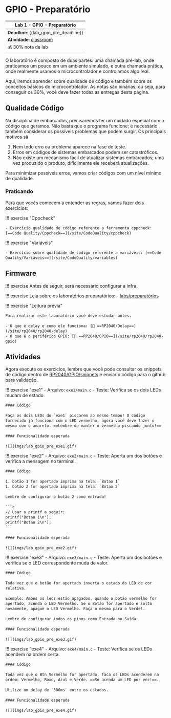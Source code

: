 # GPIO - Preparatório

| Lab 1 - GPIO - Preparatório                            |
|--------------------------------------------------------|
| **Deadline**: {{lab_gpio_pre_deadline}}                |
| **Atividade:** [classroom]({{lab_gpio_pre_classroom}}) |
| 💰 30% nota de lab                                  |


O laboratório é composto de duas partes: uma chamada pré-lab, onde praticamos um pouco em um ambiente simulado, e outra chamada prática, onde realmente usamos o microcontrolador e controlamos algo real.

Aqui, iremos aprender sobre qualidade de código e também sobre os conceitos básicos do microcontrolador. As notas são binárias; ou seja, para conseguir os 30%, você deve fazer todas as entregas desta página.

## Qualidade Código

Na disciplina de embarcados, precisaremos ter um cuidado especial com o código que geramos. Não basta que o programa funcione; é necessário também considerar os possíveis problemas que podem surgir. Os principais motivos sã

1. Nem todo erro ou problema aparece na fase de teste.
2. Erros em códigos de sistemas embarcados podem ser catastróficos.
3. Não existe um mecanismo fácil de atualizar sistemas embarcados; uma vez produzido o produto, dificilmente ele receberá atualizações.

Para minimizar possíveis erros, vamos criar códigos com um nível mínimo de qualidade.

### Praticando

Para que vocês comecem a entender as regras, vamos fazer dois exercícios:

!!! exercise "Cppcheck"

    - Exercício qualidade de código referente a ferramenta cppcheck: [==Code Quality/Cppcheck==](/site/CodeQuality/cppcheck)

!!! exercise "Variáveis"

    - Exercício sobre qualidade de código referente a variáveis: [==Code Quality/Variáveis==](/site/CodeQuality/variables)

## Firmware 


!!! exercise
    Antes de seguir, será necessário configurar a infra.
    
!!! exercise
    Leia sobre os laboratórios preparatórios:
    - [labs/preparatórios](/site/labs/pre-lab)

!!! exercise "Leitura prévia"

    Para realizar este laboratório você deve estudar antes.
   
    - O que é delay e como ele funciona: [📕 ==RP2040/Delay==](/site/rp2040/rp2040-delay)
    - O que é o periférico GPIO: [📘 ==RP2040/GPIO==](/site/rp2040/rp2040-gpio)
    
## Atividades

Agora execute os exercícios, lembre que você pode consultar os snippets de código dentro de [RP2040/GPIO/snippets](/site/rp2040/rp2040-gpio/#snippets) e enviar o código para o github para validação.

!!! exercise "exe1"
    - Arquivo: `exe1/main.c`
    - Teste: Verifica se os dois LEDs mudam de estado.
    
    #### Código
    
    Faça os dois LEDs do `exe1` piscarem ao mesmo tempo! O código fornecido já funciona com o LED vermelho, agora você deve fazer o mesmo com o amarelo. ==Lembre de manter o vermelho piscando junto!==
    
    #### Funcionalidade esperada
    
    ![](imgs/lab_gpio_pre_exe1.gif)
    
!!! exercise "exe2"
    - Arquivo: `exe2/main.c`
    - Teste: Aperta um dos botões e verifica a mensagem no terminal.
    
    #### Código
    
    1. botão 1 for apertado imprima na tela: `Botao 1`
    1. botão 2 for apertado imprima na tela: `Botao 2`
    
    Lembre de configurar o botão 2 como entrada!
    
    ```c 
    // Usar o printf a seguir:
    printf("Botao 1\n");
    printf("Botao 2\n");
    ```
 
    #### Funcionalidade esperada
    
    ![](imgs/lab_gpio_pre_exe2.gif)
    
!!! exercise "exe3"
    - Arquivo: `exe3/main.c`
    - Teste: Aperta um dos botões e verifica se o LED correspondente muda de valor.
    
    #### Código

    Toda vez que o botão for apertado inverta o estado do LED de cor relativa.
    
    Exemplo: Ambos os leds estão apagados, quando o botão vermelho for apertado, acenda o LED Vermelho. Se o Botão for apertado e solto novamente, apague o LED Vermelho. Faça o mesmo para o Verde!. 

    Lembre de configurar todos os pinos como Entrada ou Saída.

    #### Funcionalidade esperada
    
    ![](imgs/lab_gpio_pre_exe3.gif)
    
!!! exercise "exe4"
    - Arquivo: `exe4/main.c`
    - Teste: Verifica se os LEDs acendem na ordem certa.
    
    #### Código

    Toda vez que o Btn Vermelho for apertado, faca os LEDs acenderem na ordem: Vermelho, Roxo, Azul e Verde. ==Só acenda um LED por vez!==.
    
    Utilize um delay de `300ms` entre os estados.

    #### Funcionalidade esperada
    
    ![](imgs/lab_gpio_pre_exe4.gif)
